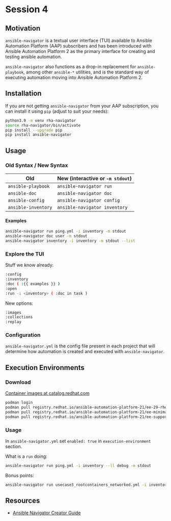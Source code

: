 # Session 4

## Motivation

`ansible-navigator` is a textual user interface (TUI) available to Ansible Automation Platform (AAP) subscribers and has been introduced with Ansible Automation Platform 2 as the primary interface for creating and testing ansible automation.

`ansible-navigator` also functions as a drop-in replacement for `ansible-playbook`, among other `ansible-*` utilities, and is the standard way of executing automation moving into Ansible Automation Platform 2.

## Installation

If you are not getting `ansible-navigator` from your AAP subscription, you can install it using `pip` (adjust to suit your needs):

~~~bash
python3.9 -m venv rha-navigator
source rha-navigator/bin/activate
pip install --upgrade pip
pip install ansible-navigator
~~~

## Usage

### Old Syntax / New Syntax

| Old | New (interactive or `-m stdout`) |
| --- | --- |
| `ansible-playbook` | `ansible-navigator run` |
| `ansible-doc` | `ansible-navigator doc` |
| `ansible-config` | `ansible-navigator config` |
| `ansible-inventory` | `ansible-navigator inventory` |

#### Examples

~~~bash
ansible-navigator run ping.yml -i inventory -m stdout
ansible-navigator doc user -m stdout
ansible-navigator inventory -i inventory -m stdout --list
~~~

### Explore the TUI

Stuff we know already:
~~~bash
:config
:inventory
:doc ( :{{ examples }} )
:open
:run -i <inventory> ( :doc in task )
~~~

New options:
~~~bash
:images
:collections
:replay
~~~

### Configuration

`ansible-navigator.yml` is the config file present in each project that will determine how automation is created and executed with `ansible-navigator`.

## Execution Environments

### Download

[Container images at catalog.redhat.com](https://catalog.redhat.com/software/containers/search?q=execution%20environment&p=1&product_listings_names=Red%20Hat%20Ansible%20Automation%20Platform&build_categories_list=Automation%20Execution%20Environment)

~~~bash
podman login
podman pull registry.redhat.io/ansible-automation-platform-21/ee-29-rhel8
podman pull registry.redhat.io/ansible-automation-platform-21/ee-minimal-rhel8
podman pull registry.redhat.io/ansible-automation-platform-21/ee-supported-rhel8
~~~

### Usage

In `ansible-navigator.yml` set `enabled: true` in `execution-environment` section.

What is a `run` doing:
~~~bash
ansible-navigator run ping.yml -i inventory --ll debug -m stdout
~~~

Bonus points:
~~~bash
ansible-navigator run usecase3_rootcontainers_networked.yml -i inventory --ll debug --vault-password-file /home/ansible/gitignored_secret --eei quay.io/kvegh/podautee -e @/home/ansible/vault-auth.yml -m stdout -u ansible 
~~~

## Resources

- [Ansible Navigator Creator Guide](https://access.redhat.com/documentation/en-us/red_hat_ansible_automation_platform/2.1/html-single/ansible_navigator_creator_guide/index)